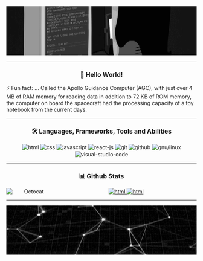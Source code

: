 <!-- This readme was created by Gabriel Coutinho - https://github.com/gabriel-079 -->

<div align="center">
    <img src="one.gif" height="130em" alt="programmer gif">
</div>

<hr>

<div>
    <h3 align="center">👋 Hello World!</h3>
    <p>⚡ Fun fact: ... Called the Apollo Guidance Computer (AGC), with just over 4 MB of RAM memory for reading data in
        addition to 72 KB of ROM memory, the computer on board the spacecraft had the processing capacity of a toy
        notebook from the current days.</p>
</div>

<hr>

<div align="center">
    <h3>🛠 Languages, Frameworks, Tools and Abilities</h3>
    <img src="https://cdn.jsdelivr.net/gh/devicons/devicon/icons/html5/html5-original.svg" height="35" width="45"
        align="center" alt="html">
    <img src="https://cdn.jsdelivr.net/gh/devicons/devicon/icons/css3/css3-original.svg" height="35" width="45"
        align="center" alt="css">
    <img src="https://cdn.jsdelivr.net/gh/devicons/devicon/icons/javascript/javascript-original.svg" height="35"
        width="45" align="center" alt="javascript">
    <img src="https://cdn.jsdelivr.net/gh/devicons/devicon/icons/react/react-original.svg" height="35" width="45"
        align="center" alt="react-js">
    <img src="https://cdn.jsdelivr.net/gh/devicons/devicon/icons/git/git-original.svg" height="35" width="45"
        align="center" alt="git">
    <img src="https://cdn.jsdelivr.net/gh/devicons/devicon/icons/github/github-original.svg" height="35" width="45"
        align="center" alt="github">
    <img src="https://cdn.jsdelivr.net/gh/devicons/devicon/icons/linux/linux-original.svg" height="35" width="45"
        align="center" alt="gnu/linux">
    <img src="https://cdn.jsdelivr.net/gh/devicons/devicon/icons/vscode/vscode-original.svg" height="35" width="45"
        align="center" alt="visual-studio-code">
</div>

<hr>

<div align="center">
    <h3>📊 Github Stats</h3>
    <img src='https://github.com/gabriel-079/gabriel-079/blob/main/octocat.gif' width='130' align='left' alt="Octocat">
    <a href="https://github.com/gabriel-079">
        <img src="https://github-readme-stats.vercel.app/api?username=gabriel-079&show_icons=true&theme=tokyonight&include_all_commits=true&count_private=true"
            height="135em" alt="html">
        <img src="https://github-readme-stats.vercel.app/api/top-langs/?username=gabriel-079&layout=compact&langs_count=7&theme=tokyonight"
            height="130em" alt="html">
</div>

<hr>

<div align="center">
    <img src="two.gif" height="130em" alt="binary code">
</div>

<!-- This readme was created by Gabriel Coutinho - https://github.com/gabriel-079 -->
